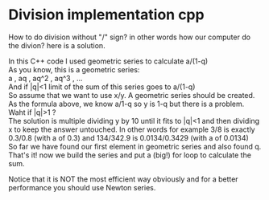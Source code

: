 # Division implementation cpp

<p>How to do division without "/" sign? in other words how our computer do the divion? here is a solution.</p>
In this C++ code I used geometric series to calculate a/(1-q)<br>
As you know, this is a geometric series:<br>
a , aq , aq^2 , aq^3 , ...<br>
And if |q|<1 limit of the sum of this series goes to a/(1-q) <br>
So assume that we want to use x/y. A geometric series should be created. As the formula above, we know a/1-q so y is 1-q but there is a problem. Waht if |q|>1 ?<br>
The solution is multiple dividing y by 10 until it fits to |q|<1 and then dividing x to keep the answer untouched. In other words for example 3/8 is exactly 0.3/0.8 (with a of 0.3) and 134/342.9 is 0.0134/0.3429 (with a of 0.0134)<br>
So far we have found our first element in geometric series and also found q. That's it! now we build the series and put a (big!) for loop to calculate the sum.
<p>Notice that it is NOT the most efficient way obviously and for a better performance you should use Newton series.
</p>
